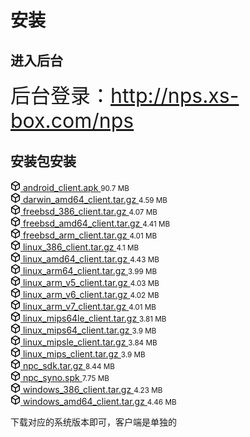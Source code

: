# 安装
## 进入后台
<font size="6">后台登录：http://nps.xs-box.com/nps </font>

## 安装包安装
<div class="d-flex flex-justify-between flex-items-center py-1 py-md-2 Box-body px-2">
	<a href="https://github.com/ehang-io/nps/releases/download/v0.26.10/android_client.apk"
	rel="nofollow" class="d-flex flex-items-center min-width-0">
<svg aria-hidden="true" height="16" viewBox="0 0 16 16" version="1.1"
width="16" data-view-component="true" class="octicon octicon-package flex-shrink-0 color-icon-secondary">
	<path fill-rule="evenodd" d="M8.878.392a1.75 1.75 0 00-1.756 0l-5.25 3.045A1.75 1.75 0 001 4.951v6.098c0 .624.332 1.2.872 1.514l5.25 3.045a1.75 1.75 0 001.756 0l5.25-3.045c.54-.313.872-.89.872-1.514V4.951c0-.624-.332-1.2-.872-1.514L8.878.392zM7.875 1.69a.25.25 0 01.25 0l4.63 2.685L8 7.133 3.245 4.375l4.63-2.685zM2.5 5.677v5.372c0 .09.047.171.125.216l4.625 2.683V8.432L2.5 5.677zm6.25 8.271l4.625-2.683a.25.25 0 00.125-.216V5.677L8.75 8.432v5.516z">
	</path>
</svg>
<span class="pl-2 flex-auto min-width-0 text-bold">
	android_client.apk
</span>
	</a>
	<small class="pl-2 color-text-secondary flex-shrink-0">
90.7 MB
	</small>
</div>
<div class="d-flex flex-justify-between flex-items-center py-1 py-md-2 Box-body px-2">
	<a href="https://github.com/ehang-io/nps/releases/download/v0.26.10/darwin_amd64_client.tar.gz"
	rel="nofollow" class="d-flex flex-items-center min-width-0">
<svg aria-hidden="true" height="16" viewBox="0 0 16 16" version="1.1"
width="16" data-view-component="true" class="octicon octicon-package flex-shrink-0 color-icon-secondary">
	<path fill-rule="evenodd" d="M8.878.392a1.75 1.75 0 00-1.756 0l-5.25 3.045A1.75 1.75 0 001 4.951v6.098c0 .624.332 1.2.872 1.514l5.25 3.045a1.75 1.75 0 001.756 0l5.25-3.045c.54-.313.872-.89.872-1.514V4.951c0-.624-.332-1.2-.872-1.514L8.878.392zM7.875 1.69a.25.25 0 01.25 0l4.63 2.685L8 7.133 3.245 4.375l4.63-2.685zM2.5 5.677v5.372c0 .09.047.171.125.216l4.625 2.683V8.432L2.5 5.677zm6.25 8.271l4.625-2.683a.25.25 0 00.125-.216V5.677L8.75 8.432v5.516z">
	</path>
</svg>
<span class="pl-2 flex-auto min-width-0 text-bold">
	darwin_amd64_client.tar.gz
</span>
	</a>
	<small class="pl-2 color-text-secondary flex-shrink-0">
4.59 MB
	</small>
</div>

<div class="d-flex flex-justify-between flex-items-center py-1 py-md-2 Box-body px-2">
	<a href="https://github.com/ehang-io/nps/releases/download/v0.26.10/freebsd_386_client.tar.gz"
	rel="nofollow" class="d-flex flex-items-center min-width-0">
<svg aria-hidden="true" height="16" viewBox="0 0 16 16" version="1.1"
width="16" data-view-component="true" class="octicon octicon-package flex-shrink-0 color-icon-secondary">
	<path fill-rule="evenodd" d="M8.878.392a1.75 1.75 0 00-1.756 0l-5.25 3.045A1.75 1.75 0 001 4.951v6.098c0 .624.332 1.2.872 1.514l5.25 3.045a1.75 1.75 0 001.756 0l5.25-3.045c.54-.313.872-.89.872-1.514V4.951c0-.624-.332-1.2-.872-1.514L8.878.392zM7.875 1.69a.25.25 0 01.25 0l4.63 2.685L8 7.133 3.245 4.375l4.63-2.685zM2.5 5.677v5.372c0 .09.047.171.125.216l4.625 2.683V8.432L2.5 5.677zm6.25 8.271l4.625-2.683a.25.25 0 00.125-.216V5.677L8.75 8.432v5.516z">
	</path>
</svg>
<span class="pl-2 flex-auto min-width-0 text-bold">
	freebsd_386_client.tar.gz
</span>
	</a>
	<small class="pl-2 color-text-secondary flex-shrink-0">
4.07 MB
	</small>
</div>
<div class="d-flex flex-justify-between flex-items-center py-1 py-md-2 Box-body px-2">
	<a href="https://github.com/ehang-io/nps/releases/download/v0.26.10/freebsd_amd64_client.tar.gz"
	rel="nofollow" class="d-flex flex-items-center min-width-0">
<svg aria-hidden="true" height="16" viewBox="0 0 16 16" version="1.1"
width="16" data-view-component="true" class="octicon octicon-package flex-shrink-0 color-icon-secondary">
	<path fill-rule="evenodd" d="M8.878.392a1.75 1.75 0 00-1.756 0l-5.25 3.045A1.75 1.75 0 001 4.951v6.098c0 .624.332 1.2.872 1.514l5.25 3.045a1.75 1.75 0 001.756 0l5.25-3.045c.54-.313.872-.89.872-1.514V4.951c0-.624-.332-1.2-.872-1.514L8.878.392zM7.875 1.69a.25.25 0 01.25 0l4.63 2.685L8 7.133 3.245 4.375l4.63-2.685zM2.5 5.677v5.372c0 .09.047.171.125.216l4.625 2.683V8.432L2.5 5.677zm6.25 8.271l4.625-2.683a.25.25 0 00.125-.216V5.677L8.75 8.432v5.516z">
	</path>
</svg>
<span class="pl-2 flex-auto min-width-0 text-bold">
	freebsd_amd64_client.tar.gz
</span>
	</a>
	<small class="pl-2 color-text-secondary flex-shrink-0">
4.41 MB
	</small>
</div>
<div class="d-flex flex-justify-between flex-items-center py-1 py-md-2 Box-body px-2">
	<a href="https://github.com/ehang-io/nps/releases/download/v0.26.10/freebsd_arm_client.tar.gz"
	rel="nofollow" class="d-flex flex-items-center min-width-0">
<svg aria-hidden="true" height="16" viewBox="0 0 16 16" version="1.1"
width="16" data-view-component="true" class="octicon octicon-package flex-shrink-0 color-icon-secondary">
	<path fill-rule="evenodd" d="M8.878.392a1.75 1.75 0 00-1.756 0l-5.25 3.045A1.75 1.75 0 001 4.951v6.098c0 .624.332 1.2.872 1.514l5.25 3.045a1.75 1.75 0 001.756 0l5.25-3.045c.54-.313.872-.89.872-1.514V4.951c0-.624-.332-1.2-.872-1.514L8.878.392zM7.875 1.69a.25.25 0 01.25 0l4.63 2.685L8 7.133 3.245 4.375l4.63-2.685zM2.5 5.677v5.372c0 .09.047.171.125.216l4.625 2.683V8.432L2.5 5.677zm6.25 8.271l4.625-2.683a.25.25 0 00.125-.216V5.677L8.75 8.432v5.516z">
	</path>
</svg>
<span class="pl-2 flex-auto min-width-0 text-bold">
	freebsd_arm_client.tar.gz
</span>
	</a>
	<small class="pl-2 color-text-secondary flex-shrink-0">
4.01 MB
	</small>
</div>
<div class="d-flex flex-justify-between flex-items-center py-1 py-md-2 Box-body px-2">
	<a href="https://github.com/ehang-io/nps/releases/download/v0.26.10/linux_386_client.tar.gz"
	rel="nofollow" class="d-flex flex-items-center min-width-0">
<svg aria-hidden="true" height="16" viewBox="0 0 16 16" version="1.1"
width="16" data-view-component="true" class="octicon octicon-package flex-shrink-0 color-icon-secondary">
	<path fill-rule="evenodd" d="M8.878.392a1.75 1.75 0 00-1.756 0l-5.25 3.045A1.75 1.75 0 001 4.951v6.098c0 .624.332 1.2.872 1.514l5.25 3.045a1.75 1.75 0 001.756 0l5.25-3.045c.54-.313.872-.89.872-1.514V4.951c0-.624-.332-1.2-.872-1.514L8.878.392zM7.875 1.69a.25.25 0 01.25 0l4.63 2.685L8 7.133 3.245 4.375l4.63-2.685zM2.5 5.677v5.372c0 .09.047.171.125.216l4.625 2.683V8.432L2.5 5.677zm6.25 8.271l4.625-2.683a.25.25 0 00.125-.216V5.677L8.75 8.432v5.516z">
	</path>
</svg>
<span class="pl-2 flex-auto min-width-0 text-bold">
	linux_386_client.tar.gz
</span>
	</a>
	<small class="pl-2 color-text-secondary flex-shrink-0">
4.1 MB
	</small>
</div>
<div class="d-flex flex-justify-between flex-items-center py-1 py-md-2 Box-body px-2">
	<a href="https://github.com/ehang-io/nps/releases/download/v0.26.10/linux_amd64_client.tar.gz"
	rel="nofollow" class="d-flex flex-items-center min-width-0">
<svg aria-hidden="true" height="16" viewBox="0 0 16 16" version="1.1"
width="16" data-view-component="true" class="octicon octicon-package flex-shrink-0 color-icon-secondary">
	<path fill-rule="evenodd" d="M8.878.392a1.75 1.75 0 00-1.756 0l-5.25 3.045A1.75 1.75 0 001 4.951v6.098c0 .624.332 1.2.872 1.514l5.25 3.045a1.75 1.75 0 001.756 0l5.25-3.045c.54-.313.872-.89.872-1.514V4.951c0-.624-.332-1.2-.872-1.514L8.878.392zM7.875 1.69a.25.25 0 01.25 0l4.63 2.685L8 7.133 3.245 4.375l4.63-2.685zM2.5 5.677v5.372c0 .09.047.171.125.216l4.625 2.683V8.432L2.5 5.677zm6.25 8.271l4.625-2.683a.25.25 0 00.125-.216V5.677L8.75 8.432v5.516z">
	</path>
</svg>
<span class="pl-2 flex-auto min-width-0 text-bold">
	linux_amd64_client.tar.gz
</span>
	</a>
	<small class="pl-2 color-text-secondary flex-shrink-0">
4.43 MB
	</small>
</div>
<div class="d-flex flex-justify-between flex-items-center py-1 py-md-2 Box-body px-2">
	<a href="https://github.com/ehang-io/nps/releases/download/v0.26.10/linux_arm64_client.tar.gz"
	rel="nofollow" class="d-flex flex-items-center min-width-0">
<svg aria-hidden="true" height="16" viewBox="0 0 16 16" version="1.1"
width="16" data-view-component="true" class="octicon octicon-package flex-shrink-0 color-icon-secondary">
	<path fill-rule="evenodd" d="M8.878.392a1.75 1.75 0 00-1.756 0l-5.25 3.045A1.75 1.75 0 001 4.951v6.098c0 .624.332 1.2.872 1.514l5.25 3.045a1.75 1.75 0 001.756 0l5.25-3.045c.54-.313.872-.89.872-1.514V4.951c0-.624-.332-1.2-.872-1.514L8.878.392zM7.875 1.69a.25.25 0 01.25 0l4.63 2.685L8 7.133 3.245 4.375l4.63-2.685zM2.5 5.677v5.372c0 .09.047.171.125.216l4.625 2.683V8.432L2.5 5.677zm6.25 8.271l4.625-2.683a.25.25 0 00.125-.216V5.677L8.75 8.432v5.516z">
	</path>
</svg>
<span class="pl-2 flex-auto min-width-0 text-bold">
	linux_arm64_client.tar.gz
</span>
	</a>
	<small class="pl-2 color-text-secondary flex-shrink-0">
3.99 MB
	</small>
</div>
<div class="d-flex flex-justify-between flex-items-center py-1 py-md-2 Box-body px-2">
	<a href="https://github.com/ehang-io/nps/releases/download/v0.26.10/linux_arm_v5_client.tar.gz"
	rel="nofollow" class="d-flex flex-items-center min-width-0">
<svg aria-hidden="true" height="16" viewBox="0 0 16 16" version="1.1"
width="16" data-view-component="true" class="octicon octicon-package flex-shrink-0 color-icon-secondary">
	<path fill-rule="evenodd" d="M8.878.392a1.75 1.75 0 00-1.756 0l-5.25 3.045A1.75 1.75 0 001 4.951v6.098c0 .624.332 1.2.872 1.514l5.25 3.045a1.75 1.75 0 001.756 0l5.25-3.045c.54-.313.872-.89.872-1.514V4.951c0-.624-.332-1.2-.872-1.514L8.878.392zM7.875 1.69a.25.25 0 01.25 0l4.63 2.685L8 7.133 3.245 4.375l4.63-2.685zM2.5 5.677v5.372c0 .09.047.171.125.216l4.625 2.683V8.432L2.5 5.677zm6.25 8.271l4.625-2.683a.25.25 0 00.125-.216V5.677L8.75 8.432v5.516z">
	</path>
</svg>
<span class="pl-2 flex-auto min-width-0 text-bold">
	linux_arm_v5_client.tar.gz
</span>
	</a>
	<small class="pl-2 color-text-secondary flex-shrink-0">
4.03 MB
	</small>
</div>
<div class="d-flex flex-justify-between flex-items-center py-1 py-md-2 Box-body px-2">
	<a href="https://github.com/ehang-io/nps/releases/download/v0.26.10/linux_arm_v6_client.tar.gz"
	rel="nofollow" class="d-flex flex-items-center min-width-0">
<svg aria-hidden="true" height="16" viewBox="0 0 16 16" version="1.1"
width="16" data-view-component="true" class="octicon octicon-package flex-shrink-0 color-icon-secondary">
	<path fill-rule="evenodd" d="M8.878.392a1.75 1.75 0 00-1.756 0l-5.25 3.045A1.75 1.75 0 001 4.951v6.098c0 .624.332 1.2.872 1.514l5.25 3.045a1.75 1.75 0 001.756 0l5.25-3.045c.54-.313.872-.89.872-1.514V4.951c0-.624-.332-1.2-.872-1.514L8.878.392zM7.875 1.69a.25.25 0 01.25 0l4.63 2.685L8 7.133 3.245 4.375l4.63-2.685zM2.5 5.677v5.372c0 .09.047.171.125.216l4.625 2.683V8.432L2.5 5.677zm6.25 8.271l4.625-2.683a.25.25 0 00.125-.216V5.677L8.75 8.432v5.516z">
	</path>
</svg>
<span class="pl-2 flex-auto min-width-0 text-bold">
	linux_arm_v6_client.tar.gz
</span>
	</a>
	<small class="pl-2 color-text-secondary flex-shrink-0">
4.02 MB
	</small>
</div>
<div class="d-flex flex-justify-between flex-items-center py-1 py-md-2 Box-body px-2">
	<a href="https://github.com/ehang-io/nps/releases/download/v0.26.10/linux_arm_v7_client.tar.gz"
	rel="nofollow" class="d-flex flex-items-center min-width-0">
<svg aria-hidden="true" height="16" viewBox="0 0 16 16" version="1.1"
width="16" data-view-component="true" class="octicon octicon-package flex-shrink-0 color-icon-secondary">
	<path fill-rule="evenodd" d="M8.878.392a1.75 1.75 0 00-1.756 0l-5.25 3.045A1.75 1.75 0 001 4.951v6.098c0 .624.332 1.2.872 1.514l5.25 3.045a1.75 1.75 0 001.756 0l5.25-3.045c.54-.313.872-.89.872-1.514V4.951c0-.624-.332-1.2-.872-1.514L8.878.392zM7.875 1.69a.25.25 0 01.25 0l4.63 2.685L8 7.133 3.245 4.375l4.63-2.685zM2.5 5.677v5.372c0 .09.047.171.125.216l4.625 2.683V8.432L2.5 5.677zm6.25 8.271l4.625-2.683a.25.25 0 00.125-.216V5.677L8.75 8.432v5.516z">
	</path>
</svg>
<span class="pl-2 flex-auto min-width-0 text-bold">
	linux_arm_v7_client.tar.gz
</span>
	</a>
	<small class="pl-2 color-text-secondary flex-shrink-0">
4.01 MB
	</small>
</div>
<div class="d-flex flex-justify-between flex-items-center py-1 py-md-2 Box-body px-2">
	<a href="https://github.com/ehang-io/nps/releases/download/v0.26.10/linux_mips64le_client.tar.gz"
	rel="nofollow" class="d-flex flex-items-center min-width-0">
<svg aria-hidden="true" height="16" viewBox="0 0 16 16" version="1.1"
width="16" data-view-component="true" class="octicon octicon-package flex-shrink-0 color-icon-secondary">
	<path fill-rule="evenodd" d="M8.878.392a1.75 1.75 0 00-1.756 0l-5.25 3.045A1.75 1.75 0 001 4.951v6.098c0 .624.332 1.2.872 1.514l5.25 3.045a1.75 1.75 0 001.756 0l5.25-3.045c.54-.313.872-.89.872-1.514V4.951c0-.624-.332-1.2-.872-1.514L8.878.392zM7.875 1.69a.25.25 0 01.25 0l4.63 2.685L8 7.133 3.245 4.375l4.63-2.685zM2.5 5.677v5.372c0 .09.047.171.125.216l4.625 2.683V8.432L2.5 5.677zm6.25 8.271l4.625-2.683a.25.25 0 00.125-.216V5.677L8.75 8.432v5.516z">
	</path>
</svg>
<span class="pl-2 flex-auto min-width-0 text-bold">
	linux_mips64le_client.tar.gz
</span>
	</a>
	<small class="pl-2 color-text-secondary flex-shrink-0">
3.81 MB
	</small>
</div>
<div class="d-flex flex-justify-between flex-items-center py-1 py-md-2 Box-body px-2">
	<a href="https://github.com/ehang-io/nps/releases/download/v0.26.10/linux_mips64_client.tar.gz"
	rel="nofollow" class="d-flex flex-items-center min-width-0">
<svg aria-hidden="true" height="16" viewBox="0 0 16 16" version="1.1"
width="16" data-view-component="true" class="octicon octicon-package flex-shrink-0 color-icon-secondary">
	<path fill-rule="evenodd" d="M8.878.392a1.75 1.75 0 00-1.756 0l-5.25 3.045A1.75 1.75 0 001 4.951v6.098c0 .624.332 1.2.872 1.514l5.25 3.045a1.75 1.75 0 001.756 0l5.25-3.045c.54-.313.872-.89.872-1.514V4.951c0-.624-.332-1.2-.872-1.514L8.878.392zM7.875 1.69a.25.25 0 01.25 0l4.63 2.685L8 7.133 3.245 4.375l4.63-2.685zM2.5 5.677v5.372c0 .09.047.171.125.216l4.625 2.683V8.432L2.5 5.677zm6.25 8.271l4.625-2.683a.25.25 0 00.125-.216V5.677L8.75 8.432v5.516z">
	</path>
</svg>
<span class="pl-2 flex-auto min-width-0 text-bold">
	linux_mips64_client.tar.gz
</span>
	</a>
	<small class="pl-2 color-text-secondary flex-shrink-0">
3.9 MB
	</small>
</div>
<div class="d-flex flex-justify-between flex-items-center py-1 py-md-2 Box-body px-2">
	<a href="https://github.com/ehang-io/nps/releases/download/v0.26.10/linux_mipsle_client.tar.gz"
	rel="nofollow" class="d-flex flex-items-center min-width-0">
<svg aria-hidden="true" height="16" viewBox="0 0 16 16" version="1.1"
width="16" data-view-component="true" class="octicon octicon-package flex-shrink-0 color-icon-secondary">
	<path fill-rule="evenodd" d="M8.878.392a1.75 1.75 0 00-1.756 0l-5.25 3.045A1.75 1.75 0 001 4.951v6.098c0 .624.332 1.2.872 1.514l5.25 3.045a1.75 1.75 0 001.756 0l5.25-3.045c.54-.313.872-.89.872-1.514V4.951c0-.624-.332-1.2-.872-1.514L8.878.392zM7.875 1.69a.25.25 0 01.25 0l4.63 2.685L8 7.133 3.245 4.375l4.63-2.685zM2.5 5.677v5.372c0 .09.047.171.125.216l4.625 2.683V8.432L2.5 5.677zm6.25 8.271l4.625-2.683a.25.25 0 00.125-.216V5.677L8.75 8.432v5.516z">
	</path>
</svg>
<span class="pl-2 flex-auto min-width-0 text-bold">
	linux_mipsle_client.tar.gz
</span>
	</a>
	<small class="pl-2 color-text-secondary flex-shrink-0">
3.84 MB
	</small>
</div>
<div class="d-flex flex-justify-between flex-items-center py-1 py-md-2 Box-body px-2">
	<a href="https://github.com/ehang-io/nps/releases/download/v0.26.10/linux_mips_client.tar.gz"
	rel="nofollow" class="d-flex flex-items-center min-width-0">
<svg aria-hidden="true" height="16" viewBox="0 0 16 16" version="1.1"
width="16" data-view-component="true" class="octicon octicon-package flex-shrink-0 color-icon-secondary">
	<path fill-rule="evenodd" d="M8.878.392a1.75 1.75 0 00-1.756 0l-5.25 3.045A1.75 1.75 0 001 4.951v6.098c0 .624.332 1.2.872 1.514l5.25 3.045a1.75 1.75 0 001.756 0l5.25-3.045c.54-.313.872-.89.872-1.514V4.951c0-.624-.332-1.2-.872-1.514L8.878.392zM7.875 1.69a.25.25 0 01.25 0l4.63 2.685L8 7.133 3.245 4.375l4.63-2.685zM2.5 5.677v5.372c0 .09.047.171.125.216l4.625 2.683V8.432L2.5 5.677zm6.25 8.271l4.625-2.683a.25.25 0 00.125-.216V5.677L8.75 8.432v5.516z">
	</path>
</svg>
<span class="pl-2 flex-auto min-width-0 text-bold">
	linux_mips_client.tar.gz
</span>
	</a>
	<small class="pl-2 color-text-secondary flex-shrink-0">
3.9 MB
	</small>
</div>
<div class="d-flex flex-justify-between flex-items-center py-1 py-md-2 Box-body px-2">
	<a href="https://github.com/ehang-io/nps/releases/download/v0.26.10/npc_sdk.tar.gz"
	rel="nofollow" class="d-flex flex-items-center min-width-0">
<svg aria-hidden="true" height="16" viewBox="0 0 16 16" version="1.1"
width="16" data-view-component="true" class="octicon octicon-package flex-shrink-0 color-icon-secondary">
	<path fill-rule="evenodd" d="M8.878.392a1.75 1.75 0 00-1.756 0l-5.25 3.045A1.75 1.75 0 001 4.951v6.098c0 .624.332 1.2.872 1.514l5.25 3.045a1.75 1.75 0 001.756 0l5.25-3.045c.54-.313.872-.89.872-1.514V4.951c0-.624-.332-1.2-.872-1.514L8.878.392zM7.875 1.69a.25.25 0 01.25 0l4.63 2.685L8 7.133 3.245 4.375l4.63-2.685zM2.5 5.677v5.372c0 .09.047.171.125.216l4.625 2.683V8.432L2.5 5.677zm6.25 8.271l4.625-2.683a.25.25 0 00.125-.216V5.677L8.75 8.432v5.516z">
	</path>
</svg>
<span class="pl-2 flex-auto min-width-0 text-bold">
	npc_sdk.tar.gz
</span>
	</a>
	<small class="pl-2 color-text-secondary flex-shrink-0">
8.44 MB
	</small>
</div>
<div class="d-flex flex-justify-between flex-items-center py-1 py-md-2 Box-body px-2">
	<a href="https://github.com/ehang-io/nps/releases/download/v0.26.10/npc_syno.spk"
	rel="nofollow" class="d-flex flex-items-center min-width-0">
<svg aria-hidden="true" height="16" viewBox="0 0 16 16" version="1.1"
width="16" data-view-component="true" class="octicon octicon-package flex-shrink-0 color-icon-secondary">
	<path fill-rule="evenodd" d="M8.878.392a1.75 1.75 0 00-1.756 0l-5.25 3.045A1.75 1.75 0 001 4.951v6.098c0 .624.332 1.2.872 1.514l5.25 3.045a1.75 1.75 0 001.756 0l5.25-3.045c.54-.313.872-.89.872-1.514V4.951c0-.624-.332-1.2-.872-1.514L8.878.392zM7.875 1.69a.25.25 0 01.25 0l4.63 2.685L8 7.133 3.245 4.375l4.63-2.685zM2.5 5.677v5.372c0 .09.047.171.125.216l4.625 2.683V8.432L2.5 5.677zm6.25 8.271l4.625-2.683a.25.25 0 00.125-.216V5.677L8.75 8.432v5.516z">
	</path>
</svg>
<span class="pl-2 flex-auto min-width-0 text-bold">
	npc_syno.spk
</span>
	</a>
	<small class="pl-2 color-text-secondary flex-shrink-0">
7.75 MB
	</small>
</div>
<div class="d-flex flex-justify-between flex-items-center py-1 py-md-2 Box-body px-2">
	<a href="https://github.com/ehang-io/nps/releases/download/v0.26.10/windows_386_client.tar.gz"
	rel="nofollow" class="d-flex flex-items-center min-width-0">
<svg aria-hidden="true" height="16" viewBox="0 0 16 16" version="1.1"
width="16" data-view-component="true" class="octicon octicon-package flex-shrink-0 color-icon-secondary">
	<path fill-rule="evenodd" d="M8.878.392a1.75 1.75 0 00-1.756 0l-5.25 3.045A1.75 1.75 0 001 4.951v6.098c0 .624.332 1.2.872 1.514l5.25 3.045a1.75 1.75 0 001.756 0l5.25-3.045c.54-.313.872-.89.872-1.514V4.951c0-.624-.332-1.2-.872-1.514L8.878.392zM7.875 1.69a.25.25 0 01.25 0l4.63 2.685L8 7.133 3.245 4.375l4.63-2.685zM2.5 5.677v5.372c0 .09.047.171.125.216l4.625 2.683V8.432L2.5 5.677zm6.25 8.271l4.625-2.683a.25.25 0 00.125-.216V5.677L8.75 8.432v5.516z">
	</path>
</svg>
<span class="pl-2 flex-auto min-width-0 text-bold">
	windows_386_client.tar.gz
</span>
	</a>
	<small class="pl-2 color-text-secondary flex-shrink-0">
4.23 MB
	</small>
</div>
<div class="d-flex flex-justify-between flex-items-center py-1 py-md-2 Box-body px-2">
	<a href="https://github.com/ehang-io/nps/releases/download/v0.26.10/windows_amd64_client.tar.gz"
	rel="nofollow" class="d-flex flex-items-center min-width-0">
<svg aria-hidden="true" height="16" viewBox="0 0 16 16" version="1.1"
width="16" data-view-component="true" class="octicon octicon-package flex-shrink-0 color-icon-secondary">
	<path fill-rule="evenodd" d="M8.878.392a1.75 1.75 0 00-1.756 0l-5.25 3.045A1.75 1.75 0 001 4.951v6.098c0 .624.332 1.2.872 1.514l5.25 3.045a1.75 1.75 0 001.756 0l5.25-3.045c.54-.313.872-.89.872-1.514V4.951c0-.624-.332-1.2-.872-1.514L8.878.392zM7.875 1.69a.25.25 0 01.25 0l4.63 2.685L8 7.133 3.245 4.375l4.63-2.685zM2.5 5.677v5.372c0 .09.047.171.125.216l4.625 2.683V8.432L2.5 5.677zm6.25 8.271l4.625-2.683a.25.25 0 00.125-.216V5.677L8.75 8.432v5.516z">
	</path>
</svg>
<span class="pl-2 flex-auto min-width-0 text-bold">
	windows_amd64_client.tar.gz
</span>
	</a>
	<small class="pl-2 color-text-secondary flex-shrink-0">
4.46 MB
	</small>
</div>


下载对应的系统版本即可，客户端是单独的
